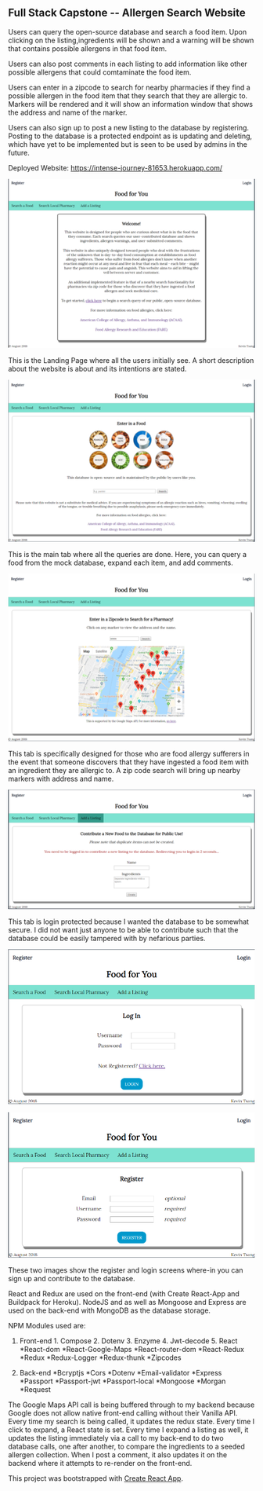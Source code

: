 ## Full Stack Capstone -- Allergen Search Website

Users can query the open-source database and search a food item. Upon clicking on the listing,ingredients will be shown and a warning will be shown that contains possible allergens in that food item.

Users can also post comments in each listing to add information like other possible allergens that could comtaminate the food item.

Users can enter in a zipcode to search for nearby pharmacies if they find a possible allergen in the food item that they search that they are allergic to. Markers will be rendered and it will show an information window that shows the address and name of the marker.

Users can also sign up to post a new listing to the database by registering. Posting to the database is a protected endpoint as is updating and deleting, which have yet to be implemented but is seen to be used by admins in the future. 

Deployed Website: https://intense-journey-81653.herokuapp.com/

![Front Page](./screenshots/LandingPage.png)

This is the Landing Page where all the users initially see. A short description about the website is about and its intentions are stated. 

![Front Page](./screenshots/SearchFood.png)

This is the main tab where all the queries are done. Here, you can query a food from the mock database, expand each item, and add comments. 

![Front Page](./screenshots/SearchPharma.png)

This tab is specifically designed for those who are food allergy sufferers in the event that someone discovers that they have ingested a food item with an ingredient they are allergic to. A zip code search will bring up nearby markers with address and name.

![Front Page](./screenshots/AddFood.png)

This tab is login protected because I wanted the database to be somewhat secure. I did not want just anyone to be able to contribute such that the database could be easily tampered with by nefarious parties.

![Front Page](./screenshots/LogIn.png)

![Front Page](./screenshots/Register.png)

These two images show the register and login screens where-in you can sign up and contribute to the database.


React and Redux are used on the front-end (with Create React-App and Buildpack for Heroku).
NodeJS and as well as Mongoose and Express are used on the back-end with MongoDB as the database storage. 

NPM Modules used are:

  1. Front-end
    1. Compose
    2. Dotenv
    3. Enzyme
    4. Jwt-decode
    5. React
    *React-dom
    *React-Google-Maps
    *React-router-dom
    *React-Redux
    *Redux
    *Redux-Logger
    *Redux-thunk
    *Zipcodes
    
  2. Back-end
    *Bcryptjs
    *Cors
    *Dotenv
    *Email-validator
    *Express
    *Passport
    *Passport-jwt
    *Passport-local
    *Mongoose
    *Morgan
    *Request

The Google Maps API call is being buffered through to my backend because Google does not allow native front-end calling without their Vanilla API. Every time my search is being called, it updates the redux state. Every time I click to expand, a React state is set. Every time I expand a listing as well, it updates the listing immediately via a call to my back-end to do two database calls, one after another, to compare the ingredients to a seeded allergen collection. When I post a comment, it also updates it on the backend where it attempts to re-render on the front-end. 

This project was bootstrapped with [Create React App](https://github.com/facebookincubator/create-react-app).
